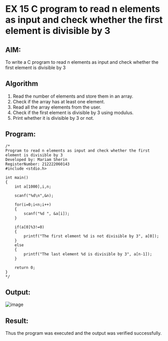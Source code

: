 # EX 15 C program to read n elements as input and check whether the first element is divisible by 3
## AIM:
To write a C program to read n elements as input and check whether the first element is divisible by 3

## Algorithm
1. Read the number of elements and store them in an array.
2. Check if the array has at least one element.
3. Read all the array elements from the user.
4. Check if the first element is divisible by 3 using modulus.
5. Print whether it is divisible by 3 or not.
  

## Program:
```
/*
Program to read n elements as input and check whether the first element is divisible by 3
Developed by: Mariam Sherin
RegisterNumber: 212222060143
#include <stdio.h>
 
int main()
{
    int a[1000],i,n;  
 
    scanf("%d\n",&n);
 
    for(i=0;i<n;i++)
    {
        scanf("%d ", &a[i]);
    }
 
    if(a[0]%3!=0)
    {
        printf("The first element %d is not divisible by 3", a[0]);
    }
    else
    {
        printf("The last element %d is divisible by 3", a[n-1]);
    }
 
    return 0;
}
*/
```

## Output:

![image](https://github.com/user-attachments/assets/e4391792-9875-4636-9add-6aa180f7473c)


## Result:
Thus the program was executed and the output was verified successfully.
